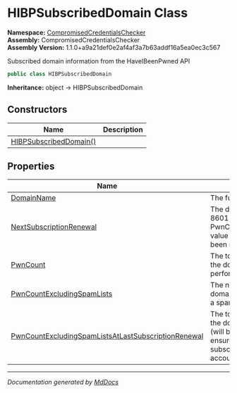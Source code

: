 ﻿<!--  
  <auto-generated>   
    The contents of this file were generated by a tool.  
    Changes to this file may be list if the file is regenerated  
  </auto-generated>   
-->

# HIBPSubscribedDomain Class

**Namespace:** [CompromisedCredentialsChecker](../index.md)  
**Assembly:** CompromisedCredentialsChecker  
**Assembly Version:** 1.1.0+a9a21def0e2af4af3a7b63addf16a5ea0ec3c567

Subscribed domain information from the HaveIBeenPwned API

```csharp
public class HIBPSubscribedDomain
```

**Inheritance:** object → HIBPSubscribedDomain

## Constructors

| Name                                            | Description |
| ----------------------------------------------- | ----------- |
| [HIBPSubscribedDomain()](constructors/index.md) |             |

## Properties

| Name                                                                                                                     | Description                                                                                                                                                                                                                                                                                                                   |
| ------------------------------------------------------------------------------------------------------------------------ | ----------------------------------------------------------------------------------------------------------------------------------------------------------------------------------------------------------------------------------------------------------------------------------------------------------------------------- |
| [DomainName](properties/DomainName.md)                                                                                   | The full domain name that has been successfully verified.                                                                                                                                                                                                                                                                     |
| [NextSubscriptionRenewal](properties/NextSubscriptionRenewal.md)                                                         | The date and time the current subscription ends in ISO 8601 format. The PwnCountExcludingSpamListsAtLastSubscriptionRenewal value is locked in until this time (will be null if there have been no subscriptions).                                                                                                            |
| [PwnCount](properties/PwnCount.md)                                                                                       | The total number of breached email addresses found on the domain at last search (will be null if no searches yet performed).                                                                                                                                                                                                  |
| [PwnCountExcludingSpamLists](properties/PwnCountExcludingSpamLists.md)                                                   | The number of breached email addresses found on the domain at last search, excluding any breaches flagged as a spam list (will be null if no searches yet performed).                                                                                                                                                         |
| [PwnCountExcludingSpamListsAtLastSubscriptionRenewal](properties/PwnCountExcludingSpamListsAtLastSubscriptionRenewal.md) | The total number of breached email addresses found on the domain when the current subscription was taken out (will be null if no searches yet performed). This number ensures the domain remains searchable throughout the subscription period even if the volume of breached accounts grows beyond the subscription's scope. |

___

*Documentation generated by [MdDocs](https://github.com/ap0llo/mddocs)*
